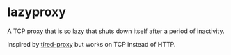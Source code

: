 # lazyproxy

A TCP proxy that is so lazy that shuts down itself after a period of inactivity.

Inspired by [tired-proxy](https://github.com/superfly/tired-proxy) but works on TCP instead of HTTP.
